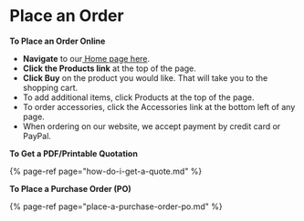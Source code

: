 # Place an Order

**To Place an Order Online**

* **Navigate** to our[ Home page here](https://www.saleae.com/).
* **Click the Products link** at the top of the page.
* **Click Buy** on the product you would like. That will take you to the shopping cart.
* To add additional items, click Products at the top of the page.
* To order accessories, click the Accessories link at the bottom left of any page.
* When ordering on our website, we accept payment by credit card or PayPal.

**To Get a PDF/Printable Quotation**

{% page-ref page="how-do-i-get-a-quote.md" %}

**To Place a Purchase Order \(PO\)**

{% page-ref page="place-a-purchase-order-po.md" %}



